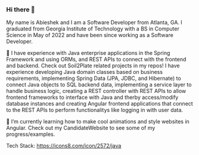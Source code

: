 ### Hi there 👋
My name is Abieshek and I am a Software Developer from Atlanta, GA. I graduated from Georgia Institute of Technology with a BS in Computer Science in May of 2022 and have been since working as a Software Developer.

🔭 I have experience with Java enterprise applications in the Spring Framework and using ORMs, and REST APIs to connect with the frontend and backend. Check out Soil2Plate related projects in my repos! I have experience developing Java domain classes based on business requirements, implementing Spring Data (JPA, JDBC, and Hibernate) to connect Java objects to SQL backend data, implementing a service layer to handle business logic, creating a REST controller with REST APIs to allow frontend frameworks to interface with Java and therby access/modify database instances and creating Angular frontend applications that connect to the REST APIs to perform functionalitys like logging in with user data. 

🌱 I’m currently learning how to make cool animations and style websites in Angular. Check out my CandidateWebsite to see some of my progress/examples.


Tech Stack:
https://icons8.com/icon/2572/java


<!--
**Abieshek/Abieshek** is a ✨ _special_ ✨ repository because its `README.md` (this file) appears on your GitHub profile.

Here are some ideas to get you started:

- 🔭 I’m currently working on ...
- 🌱 I’m currently learning ...
- 👯 I’m looking to collaborate on ...
- 🤔 I’m looking for help with ...
- 💬 Ask me about ...
- 📫 How to reach me: ...
- 😄 Pronouns: ...
- ⚡ Fun fact: ...
-->
